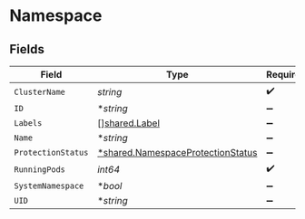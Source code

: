 # Namespace


## Fields

| Field                                                                                        | Type                                                                                         | Required                                                                                     | Description                                                                                  |
| -------------------------------------------------------------------------------------------- | -------------------------------------------------------------------------------------------- | -------------------------------------------------------------------------------------------- | -------------------------------------------------------------------------------------------- |
| `ClusterName`                                                                                | *string*                                                                                     | :heavy_check_mark:                                                                           | N/A                                                                                          |
| `ID`                                                                                         | **string*                                                                                    | :heavy_minus_sign:                                                                           | N/A                                                                                          |
| `Labels`                                                                                     | [][shared.Label](../../../pkg/models/shared/label.md)                                        | :heavy_minus_sign:                                                                           | N/A                                                                                          |
| `Name`                                                                                       | **string*                                                                                    | :heavy_minus_sign:                                                                           | N/A                                                                                          |
| `ProtectionStatus`                                                                           | [*shared.NamespaceProtectionStatus](../../../pkg/models/shared/namespaceprotectionstatus.md) | :heavy_minus_sign:                                                                           | N/A                                                                                          |
| `RunningPods`                                                                                | *int64*                                                                                      | :heavy_check_mark:                                                                           | N/A                                                                                          |
| `SystemNamespace`                                                                            | **bool*                                                                                      | :heavy_minus_sign:                                                                           | N/A                                                                                          |
| `UID`                                                                                        | **string*                                                                                    | :heavy_minus_sign:                                                                           | N/A                                                                                          |